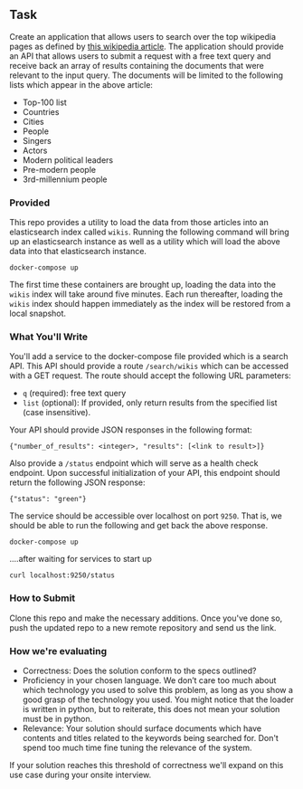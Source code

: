 ## Task

Create an application that allows users to search over the top wikipedia pages as defined by 
[this wikipedia article](https://en.wikipedia.org/wiki/Wikipedia:Multiyear_ranking_of_most_viewed_pages). 
The application should provide an API that allows users to submit a request with a free text query and receive
back an array of results containing the documents that were relevant to the input query. The documents will be limited
to the following lists which appear in the above article: 

- Top-100 list
- Countries
- Cities
- People
- Singers
- Actors
- Modern political leaders
- Pre-modern people
- 3rd-millennium people

### Provided

This repo provides a utility to load the data from those articles into an elasticsearch index called `wikis`. 
Running the following command will bring up an elasticsearch instance as well as a utility which will load the 
above data into that elasticsearch instance.

```
docker-compose up
```

The first time these containers are brought up, loading the data into the `wikis` index will take around five minutes.
Each run thereafter, loading the `wikis` index should happen immediately as the index will be restored from a local snapshot.

### What You'll Write

You'll add a service to the docker-compose file provided which is a search API. This API should provide a route `/search/wikis`
which can be accessed with a GET request. The route should accept the following URL parameters:

- `q` (required):  free text query
- `list` (optional): If provided, only return results from the specified list (case insensitive). 

Your API should provide JSON responses in the following format:

```
{"number_of_results": <integer>, "results": [<link to result>]}
```

Also provide a `/status` endpoint which will serve as a health check endpoint. Upon successful initialization of your API,
this endpoint should return the following JSON response:

```
{"status": "green"}
```

The service should be accessible over localhost on port `9250`. That is, we should be able to run the following and get back the above response.

`docker-compose up`

....after waiting for services to start up

`curl localhost:9250/status`

### How to Submit

Clone this repo and make the necessary additions. Once you've done so, push the updated repo to a new remote repository and send us the link.

### How we're evaluating

- Correctness: Does the solution conform to the specs outlined?
- Proficiency in your chosen language. We don’t care too much about which technology you used to solve this problem, 
as long as you show a good grasp of the technology you used. You might notice that the loader is written in python, but to reiterate,
this does not mean your solution must be in python.
- Relevance: Your solution should surface documents which have contents and titles related to the keywords being searched for. Don't spend too much time fine tuning
the relevance of the system.

If your solution reaches this threshold of correctness we'll expand on this use case during your onsite interview.
